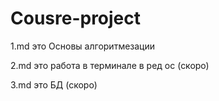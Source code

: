# Cousre-project
1.md это Основы алгоритмезации

2.md это работа в терминале в ред ос (скоро)

3.md это БД (скоро) 
